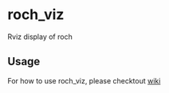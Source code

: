 # roch_viz
Rviz display of roch

## Usage
For how to use roch_viz, please checktout [wiki](http://wiki.ros.org/roch_viz)
